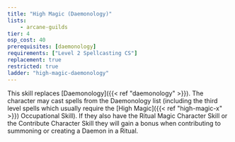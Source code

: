 ```yaml
---
title: "High Magic (Daemonology)"
lists:
    - arcane-guilds
tier: 4
osp_cost: 40
prerequisites: [daemonology]
requirements: ["Level 2 Spellcasting CS"]
replacement: true
restricted: true
ladder: "high-magic-daemonology"
---
```

This skill replaces [Daemonology]({{< ref "daemonology" >}}). The character may cast spells from the Daemonology list (including the third level spells which usually require the [High Magic]({{< ref "high-magic-x" >}}) Occupational Skill). If they also have the Ritual Magic Character Skill or the Contribute Character Skill they will gain a bonus when contributing to summoning or creating a Daemon in a Ritual.
